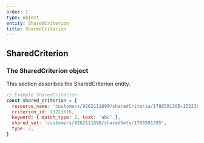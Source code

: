 ```yaml
---
order: 1
type: object
entity: SharedCriterion
title: SharedCriterion
---
```


## SharedCriterion

### The SharedCriterion object

This section describes the SharedCriterion entity.

```javascript
// Example SharedCriterion
const shared_criterion = {
  resource_name: 'customers/9262111890/sharedCriteria/1788591305~13223616',
  criterion_id: 13223616,
  keyword: { match_type: 2, text: 'abc' },
  shared_set: 'customers/9262111890/sharedSets/1788591305',
  type: 2,
}
```
